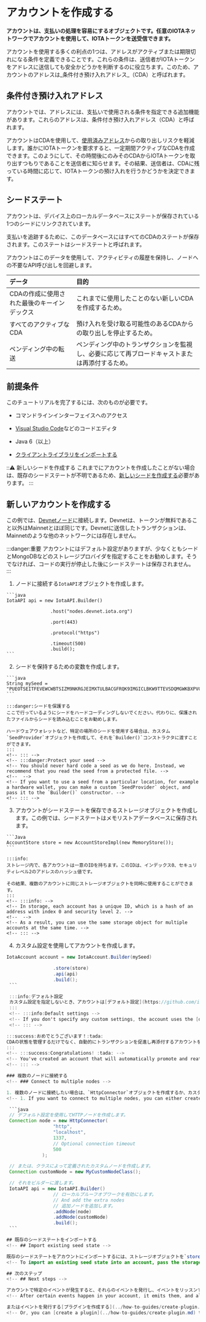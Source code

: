 # アカウントを作成する
<!-- # Create an account -->

**アカウントは、支払いの処理を容易にするオブジェクトです。任意のIOTAネットワークでアカウントを使用して、IOTAトークンを送受信できます。**
<!-- **An account is an object that makes it easier to handle payments. You can use your account on any IOTA network to send and receive IOTA tokens.** -->

アカウントを使用する多くの利点の1つは、アドレスがアクティブまたは期限切れになる条件を定義できることです。これらの条件は、送信者がIOTAトークンをアドレスに送信しても安全かどうかを判断するのに役立ちます。このため、アカウントのアドレスは_条件付き預け入れアドレス_（CDA）と呼ばれます。
<!-- One of the many benefits of using accounts is that you can define conditions in which your addresses are active or expired. These conditions help senders to decide whether it's safe to send tokens to an address. For this reason, addresses in accounts are called _conditional deposit addresses_ (CDA). -->

## 条件付き預け入れアドレス
<!-- ## Conditional deposit addresses -->

アカウントでは、アドレスには、支払いで使用される条件を指定できる追加機能があります。これらのアドレスは、条件付き預け入れアドレス（CDA）と呼ばれます。
<!-- In accounts, addresses come with extra features that allow you to specify the conditions in which they may be used in payments. These addresses are called conditional deposit addresses (CDA). -->

アカウントはCDAを使用して、[使用済みアドレス](root://getting-started/0.1/clients/addresses.md#spent-addresses)からの取り出しリスクを軽減します。誰かにIOTAトークンを要求すると、一定期間アクティブなCDAを作成できます。このようにして、その時間後にのみそのCDAからIOTAトークンを取り出すつもりであることを送信者に知らせます。その結果、送信者は、CDAに残っている時間に応じて、IOTAトークンの預け入れを行うかどうかを決定できます。
<!-- Accounts use CDAs to help reduce the risk of withdrawing from [spent addresses](root://getting-started/0.1/clients/addresses.md#spent-addresses). When you request IOTA tokens from someone, you can create a CDA that's active for a certain period of time. This way, you let the sender know that you intend to withdraw from that address only after that time. As a result, the sender can decide whether to make a deposit, depending on how much time is left on a CDA. -->

## シードステート
<!-- ## Seed state -->

アカウントは、デバイス上のローカルデータベースにステートが保存されている1つのシードにリンクされています。
<!-- An account is linked to one seed whose state is stored in a local database on your device. -->

支払いを追跡するために、このデータベースにはすべてのCDAのステートが保存されます。このステートはシードステートと呼ばれます。
<!-- To keep track of payments, this database stores the state of all CDAs. This state is called the seed state. -->

アカウントはこのデータを使用して、アクティビティの履歴を保持し、ノードへの不要なAPI呼び出しを回避します。
<!-- Accounts use this data to keep a history of activity and to avoid making unnecessary API calls to nodes. -->

| **データ** | **目的** |
| :----- | :--- |
| CDAの作成に使用された最後のキーインデックス | これまでに使用したことのない新しいCDAを作成するため。 |
| すべてのアクティブなCDA | 預け入れを受け取る可能性のあるCDAからの取り出しを停止するため。 |
| ペンディング中の転送 | ペンディング中のトランザクションを監視し、必要に応じて再ブロードキャストまたは再添付するため。 |

<!-- |**Data**| **Purpose**| -->
<!-- |:-----------------|:----------| -->
<!-- |:-----------------|:----------| -->
<!-- |The last key index that was used to create a CDA| Create a new CDA that has never been used before| -->
<!-- |All active CDAs|Stop withdrawals from CDAs that may receive deposits| -->
<!-- |Pending transfers| Monitor pending transactions and rebroadcast or reattach them if necessary| -->

## 前提条件
<!-- ## Prerequisites -->

このチュートリアルを完了するには、次のものが必要です。
<!-- To complete this tutorial, you need the following: -->

- コマンドラインインターフェイスへのアクセス
<!-- - Access to a command-line interface -->
- [Visual Studio Code](https://code.visualstudio.com/Download)などのコードエディタ
<!-- - A code editor such as [Visual Studio Code](https://code.visualstudio.com/Download) -->
- Java 6（以上）
<!-- - Java 6 (or higher) -->
- [クライアントライブラリをインポートする](../introduction/overview.md#install-the-library)
<!-- - [Install the client library](../introduction/overview.md#install-the-library) -->

:::warning: 新しいシードを作成する
これまでにアカウントを作成したことがない場合は、既存のシードステートが不明であるため、[新しいシードを作成する](root://getting-started/0.1/how-to-guides/get-started.md)必要があります。
:::
<!-- :::warning: Create a new seed -->
<!-- If you have never created an account before, you must [create a new seed](root://getting-started/0.1/how-to-guides/get-started.md) because existing seed states are unknown. -->
<!-- ::: -->

## 新しいアカウントを作成する
<!-- ## Create a new account -->

この例では、[Devnetノード](root://getting-started/0.1/network/iota-networks.md#devnet)に接続します。Devnetは、トークンが無料であること以外はMainnetとほぼ同じです。Devnetに送信したトランザクションは、Mainnetのような他のネットワークには存在しません。
<!-- In this example, we connect to a [Devnet node](root://getting-started/0.1/network/iota-networks.md#devnet). The Devnet is similar to the Mainnet, except the tokens are free. Any transactions that you send to the Devnet do not exist on other networks such as the Mainnet. -->

:::danger:重要
アカウントにはデフォルト設定がありますが、少なくともシードとMongoDBなどのストレージプロバイダを指定することをお勧めします。そうでなければ、コードの実行が停止した後にシードステートは保存されません。
:::
<!-- :::danger:Important -->
<!-- Although the account has default settings, we recommend that you provide at least a seed and a storage provider such as MongoDB. Otherwise, the seed state will not be saved after the code stops running. -->
<!-- ::: -->

1. ノードに接続する`IotaAPI`オブジェクトを作成します。
  <!-- 1. Create an `IotaAPI` object that connects to a node -->

    ```java
    IotaAPI api = new IotaAPI.Builder()

                    .host("nodes.devnet.iota.org")

                    .port(443)

                    .protocol("https")

                    .timeout(500)
                    .build();
    ```

2. シードを保持するための変数を作成します。
  <!-- 2. Create a variable to hold your seed -->

    ```java
    String mySeed = "PUEOTSEITFEVEWCWBTSIZM9NKRGJEIMXTULBACGFRQK9IMGICLBKW9TTEVSDQMGWKBXPVCBMMCXWMNPDX";
    ```

    :::danger:シードを保護する
    ここで行っているようにシードをハードコーディングしないでください。代わりに、保護されたファイルからシードを読み込むことをお勧めします。

    ハードウェアウォレットなど、特定の場所のシードを使用する場合は、カスタム`SeedProvider`オブジェクトを作成して、それを`Builder()`コンストラクタに渡すことができます。
    :::
    <!-- ::: -->
    <!-- :::danger:Protect your seed -->
    <!-- You should never hard code a seed as we do here. Instead, we recommend that you read the seed from a protected file. -->
    <!--  -->
    <!-- If you want to use a seed from a particular location, for example a hardware wallet, you can make a custom `SeedProvider` object, and pass it to the `Builder()` constructor. -->
    <!-- ::: -->

3. アカウントがシードステートを保存できるストレージオブジェクトを作成します。この例では、シードステートはメモリストアデータベースに保存されます。
  <!-- 3. Create a storage object to which the account can save the seed state. In this example, the seed state is stored in a Memory Store database. -->

    ```Java
    AccountStore store = new AccountStoreImpl(new MemoryStore());
    ```

    :::info:
    ストレージ内で、各アカウントは一意のIDを持ちます。このIDは、インデックス0、セキュリティレベル2のアドレスのハッシュ値です。

    その結果、複数のアカウントに同じストレージオブジェクトを同時に使用することができます。
    :::
    <!-- :::info: -->
    <!-- In storage, each account has a unique ID, which is a hash of an address with index 0 and security level 2. -->
    <!--  -->
    <!-- As a result, you can use the same storage object for multiple accounts at the same time. -->
    <!-- ::: -->

4. カスタム設定を使用してアカウントを作成します。
  <!-- 4. Create the account using your custom settings -->

   ```java
   IotaAccount account = new IotaAccount.Builder(mySeed)

                    .store(store)
                    .api(api)
                    .build();
    ```

    :::info:デフォルト設定
    カスタム設定を指定しないとき、アカウントは[デフォルト設定](https://github.com/iotaledger/iota-java/blob/dev/jota/src/main/java/org/iota/jota/config/types/IotaDefaultConfig.java)を使用します。
    :::
    <!-- :::info:Default settings -->
    <!-- If you don't specify any custom settings, the account uses the [defaults](https://github.com/iotaledger/iota-java/blob/dev/jota/src/main/java/org/iota/jota/config/types/IotaDefaultConfig.java). -->
    <!-- ::: -->

:::success:おめでとうございます！:tada:
CDAの状態を管理するだけでなく、自動的にトランザクションを促進し再添付するアカウントを作成しました。
:::
<!-- :::success:Congratulations! :tada: -->
<!-- You've created an account that will automatically promote and reattach transactions as well as manage the state of your CDAs. -->
<!-- ::: -->

### 複数のノードに接続する
<!-- ### Connect to multiple nodes -->

1. 複数のノードに接続したい場合は、`HttpConnector`オブジェクトを作成するか、カスタムクラスを定義することができます。
  <!-- 1. If you want to connect to multiple nodes, you can either create a `HttpConnector` object, or define a custom class. -->

    ```java
    // デフォルト設定を使用してHTTPノードを作成します。
    Connection node = new HttpConnector(
                    "http",
                    "localhost",
                    1337,
                    // Optional connection timeout
                    500
                );

    // または、クラスによって定義されたカスタムノードを作成します。
    Connection customNode = new MyCustomNodeClass();

    // それをビルダーに渡します。
    IotaAPI api = new IotaAPI.Builder()
                    // ローカルプルーフオブワークを有効にします。
                    // And add the extra nodes
                    // 追加ノードを追加します。
                    .addNode(node)
                    .addNode(customNode)
                    .build();
    ```

## 既存のシードステートをインポートする
<!-- ## Import existing seed state -->

既存のシードステートをアカウントにインポートするには、ストレージオブジェクトを`store()`メソッドに渡します。シードステートは正しい形式でなければなりません。
<!-- To import an existing seed state into an account, pass the storage object to the `store()` method. The seed state must be in the correct format. -->

## 次のステップ
<!-- ## Next steps -->

アカウントで特定のイベントが発生すると、それらのイベントを発行し、イベントをリッスンすることができます。たとえば、新しい支払いについて自分のアカウントを監視したい場合があります。そのためには、[イベントリスナを作成する](../how-to-guides/listen-to-events.md)必要があります。
<!-- After certain events happen in your account, it emits them, and allows you to listen for them. For example, you may want to monitor your account for new payments. To do so, you need to [create an event listener](../how-to-guides/listen-to-events.md). -->

またはイベントを発行する[プラグインを作成する](../how-to-guides/create-plugin.md)こともできます。
<!-- Or, you can [create a plugin](../how-to-guides/create-plugin.md) that also emits events. -->
